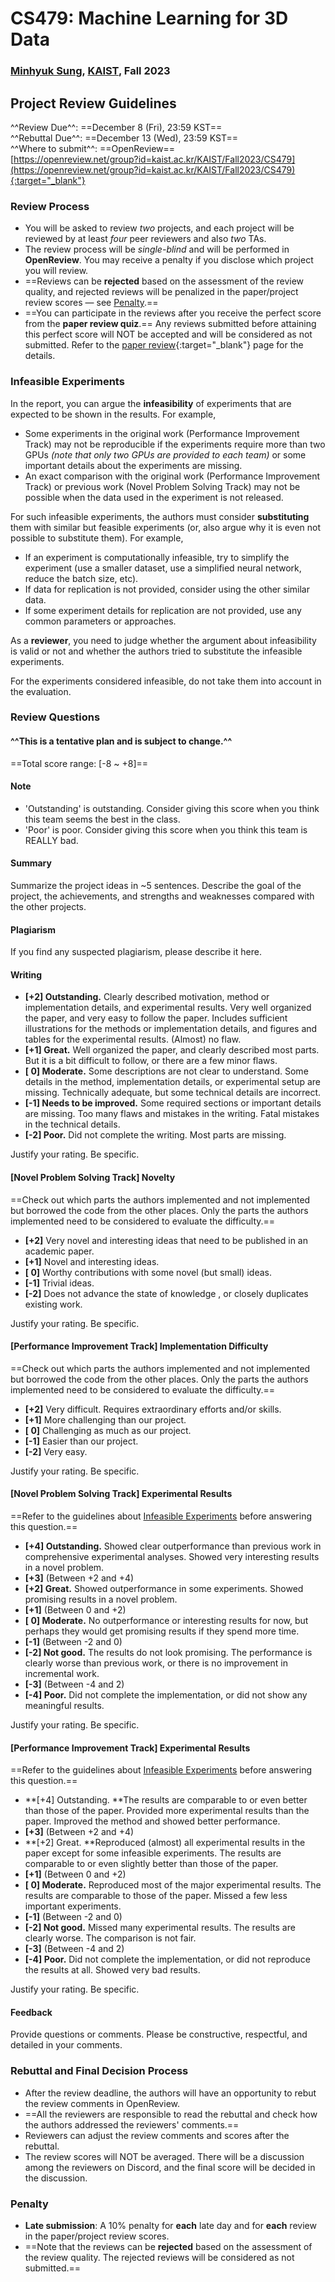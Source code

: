 # CS479: Machine Learning for 3D Data

<h3><b>
<a href="http://mhsung.github.io/" target="_blank">Minhyuk Sung</a>, <a href="https://www.kaist.ac.kr/" target="_blank">KAIST</a>, Fall 2023
</b></h3>


## Project Review Guidelines

<!-- (Last updated: May 29, 2022. Subject to change.) -->

^^Review Due^^: ==December 8 (Fri), 23:59 KST==  
^^Rebuttal Due^^: ==December 13 (Wed), 23:59 KST==  
^^Where to submit^^: ==OpenReview==   
[https://openreview.net/group?id=kaist.ac.kr/KAIST/Fall2023/CS479](https://openreview.net/group?id=kaist.ac.kr/KAIST/Fall2023/CS479){:target="_blank"}


### Review Process

- You will be asked to review *two* projects, and each project will be reviewed by at least *four* peer reviewers and also *two* TAs.
- The review process will be *single-blind* and will be performed in **OpenReview**. You may receive a penalty if you disclose which project you will review.
- ==Reviews can be **rejected** based on the assessment of the review quality, and rejected reviews will be penalized in the paper/project review scores &mdash; see [Penalty](#penalty).==
- ==You can participate in the reviews after you receive the perfect score from the **paper review quiz**.== Any reviews submitted before attaining this perfect score will NOT be accepted and will be considered as not submitted. Refer to the [paper review](../paper-review){:target="_blank"} page for the details.


### Infeasible Experiments

In the report, you can argue the **infeasibility** of experiments that are expected to be shown in the results.
For example,

- Some experiments in the original work (Performance Improvement Track) may not be reproducible if the experiments require more than two GPUs *(note that only two GPUs are provided to each team)* or some important details about the experiments are missing.
- An exact comparison with the original work (Performance Improvement Track) or previous work (Novel Problem Solving Track) may not be possible when the data used in the experiment is not released.

For such infeasible experiments, the authors must consider **substituting** them with similar but feasible experiments (or, also argue why it is even not possible to substitute them).
For example,

- If an experiment is computationally infeasible, try to simplify the experiment (use a smaller dataset, use a simplified neural network, reduce the batch size, etc).
- If data for replication is not provided, consider using the other similar data.
- If some experiment details for replication are not provided, use any common parameters or approaches.

As a **reviewer**, you need to judge whether the argument about infeasibility is valid or not and whether the authors tried to substitute the infeasible experiments.

For the experiments considered infeasible, do not take them into account in the evaluation.


### Review Questions

#### ^^This is a tentative plan and is subject to change.^^

==Total score range: [-8 ~ +8]==


#### Note
- 'Outstanding' is outstanding. Consider giving this score when you think this team seems the best in the class.  
- 'Poor' is poor. Consider giving this score when you think this team is REALLY bad.


#### Summary
Summarize the project ideas in ~5 sentences. Describe the goal of the project, the achievements, and strengths and weaknesses compared with the other projects.


#### Plagiarism
If you find any suspected plagiarism, please describe it here.


#### Writing
- **[+2] Outstanding.** Clearly described motivation, method or implementation details, and experimental results. Very well organized the paper, and very easy to follow the paper. Includes sufficient illustrations for the methods or implementation details, and figures and tables for the experimental results. (Almost) no flaw. 
- **[+1] Great.**  Well organized the paper, and clearly described most parts. But it is a bit difficult to follow, or there are a few minor flaws.
- **[ 0] Moderate.**  Some descriptions are not clear to understand. Some details in the method, implementation details, or experimental setup are missing. Technically adequate, but some technical details are incorrect.
- **[-1] Needs to be improved.**  Some required sections or important details are missing. Too many flaws and mistakes in the writing. Fatal mistakes in the technical details.
- **[-2] Poor.**  Did not complete the writing. Most parts are missing.

Justify your rating. Be specific.


#### [Novel Problem Solving Track] Novelty

==Check out which parts the authors implemented and not implemented but borrowed the code from the other places. Only the parts the authors implemented need to be considered to evaluate the difficulty.==

- **[+2]** Very novel and interesting ideas that need to be published in an academic paper.
- **[+1]** Novel and interesting ideas.
- **[ 0]** Worthy contributions with some novel (but small) ideas. 
- **[-1]** Trivial ideas.
- **[-2]** Does not advance the state of knowledge , or closely duplicates existing work.

Justify your rating. Be specific.


#### [Performance Improvement Track] Implementation Difficulty

==Check out which parts the authors implemented and not implemented but borrowed the code from the other places. Only the parts the authors implemented need to be considered to evaluate the difficulty.==

- **[+2]** Very difficult. Requires extraordinary efforts and/or skills.
- **[+1]** More challenging than our project.
- **[ 0]** Challenging as much as our project.
- **[-1]** Easier than our project.
- **[-2]** Very easy.

Justify your rating. Be specific.


#### [Novel Problem Solving Track] Experimental Results

==Refer to the guidelines about [Infeasible Experiments](#infeasible-experiments) before answering this question.==

- **[+4] Outstanding.** Showed clear outperformance than previous work in comprehensive experimental analyses. Showed very interesting results in a novel problem.  
- **[+3]** (Between +2 and +4)  
- **[+2] Great.**  Showed outperformance in some experiments. Showed promising results in a novel problem.  
- **[+1]** (Between 0 and +2)  
- **[ 0] Moderate.** No outperformance or interesting results for now, but perhaps they would get promising results if they spend more time.  
- **[-1]** (Between -2 and 0)  
- **[-2] Not good.** The results do not look promising. The performance is clearly worse than previous work, or there is no improvement in incremental work.  
- **[-3]** (Between -4 and 2)  
- **[-4] Poor.** Did not complete the implementation, or did not show any meaningful results.

Justify your rating. Be specific.


#### [Performance Improvement Track] Experimental Results

==Refer to the guidelines about [Infeasible Experiments](#infeasible-experiments) before answering this question.==

- **[+4] Outstanding. **The results are comparable to or even better than those of the paper. Provided more experimental results than the paper. Improved the method and showed better performance.  
- **[+3]** (Between +2 and +4)  
- **[+2] Great. **Reproduced (almost) all experimental results in the paper except for some infeasible experiments. The results are comparable to or even slightly better than those of the paper.  
- **[+1]** (Between 0 and +2)  
- **[ 0] Moderate.** Reproduced most of the major experimental results. The results are comparable to those of the paper. Missed a few less important experiments.  
- **[-1]** (Between -2 and 0)  
- **[-2] Not good.** Missed many experimental results. The results are clearly worse. The comparison is not fair.  
- **[-3]** (Between -4 and 2)  
- **[-4] Poor.** Did not complete the implementation, or did not reproduce the results at all. Showed very bad results.  

Justify your rating. Be specific.


#### Feedback
Provide questions or comments. Please be constructive, respectful, and detailed in your comments.


### Rebuttal and Final Decision Process

- After the review deadline, the authors will have an opportunity to rebut the review comments in OpenReview.
- ==All the reviewers are responsible to read the rebuttal and check how the authors addressed the reviewers' comments.==
- Reviewers can adjust the review comments and scores after the rebuttal.
- The review scores will NOT be averaged. There will be a discussion among the reviewers on Discord, and the final score will be decided in the discussion.


### Penalty
- **Late submission**: A 10% penalty for **each** late day and for **each** review in the paper/project review scores.
- ==Note that the reviews can be **rejected** based on the assessment of the review quality. The rejected reviews will be considered as not submitted.==

<br />
